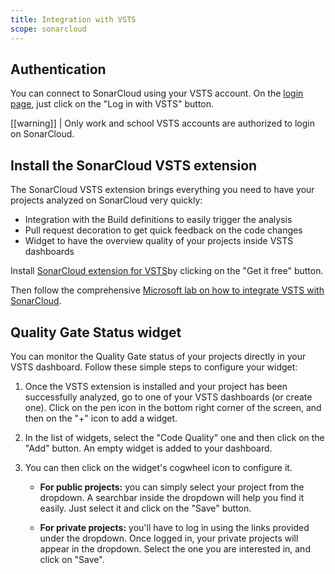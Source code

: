 ```yaml
---
title: Integration with VSTS
scope: sonarcloud
---
```



## Authentication

You can connect to SonarCloud using your VSTS account. On the [login page](/#sonarcloud#/sessions/new), just click on the "Log in with VSTS" button.

[[warning]]
| Only work and school VSTS accounts are authorized to login on SonarCloud.

## Install the SonarCloud VSTS extension

The SonarCloud VSTS extension brings everything you need to have your projects analyzed on SonarCloud 
very quickly:
* Integration with the Build definitions to easily trigger the analysis
* Pull request decoration to get quick feedback on the code changes
* Widget to have the overview quality of your projects inside VSTS dashboards

Install [SonarCloud extension for VSTS](https://marketplace.visualstudio.com/items?itemName=SonarSource.sonarcloud)by clicking on the "Get it free" button.

Then follow the comprehensive [Microsoft lab on how to integrate VSTS with SonarCloud](https://aka.ms/sonarcloudlab).

## Quality Gate Status widget 

You can monitor the Quality Gate status of your projects directly in your VSTS dashboard. Follow these simple steps to configure your widget:

1. Once the VSTS extension is installed and your project has been successfully analyzed, go to one of your VSTS dashboards (or create one). Click on the pen icon in the bottom right corner of the screen, and then on the "+" icon to add a widget. 

2. In the list of widgets, select the "Code Quality" one and then click on the "Add" button. An empty widget is added to your dashboard. 

3. You can then click on the widget's cogwheel icon to configure it.

    * **For public projects:** you can simply select your project from the dropdown. A searchbar inside the dropdown will help you find it easily. Just select it and click on the "Save" button.

    * **For private projects:** you'll have to log in using the links provided under the dropdown. Once logged in, your private projects will appear in the dropdown. Select the one you are interested in, and click on "Save".
